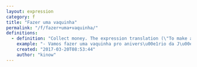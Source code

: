 ```yaml
---
layout: expression
category: f
title: "Fazer uma vaquinha"
permalink: "/f/fazer+uma+vaquinha/"
definitions:
  - definition: "Collect money. The expression translation (\"To make a little cow\") comes from an old local gamble game that involves , where the cow would give the highest amount."
    example: "- Vamos fazer uma vaquinha pro anivers\u00e1rio da J\u00e9?\r\n\r\n- Onde vai ser o jogo?-\r\n- Depende de quanto conseguirmos juntar na vaquinha."
    created: "2017-03-20T08:53:44"
    author: "kinow"
---
```

